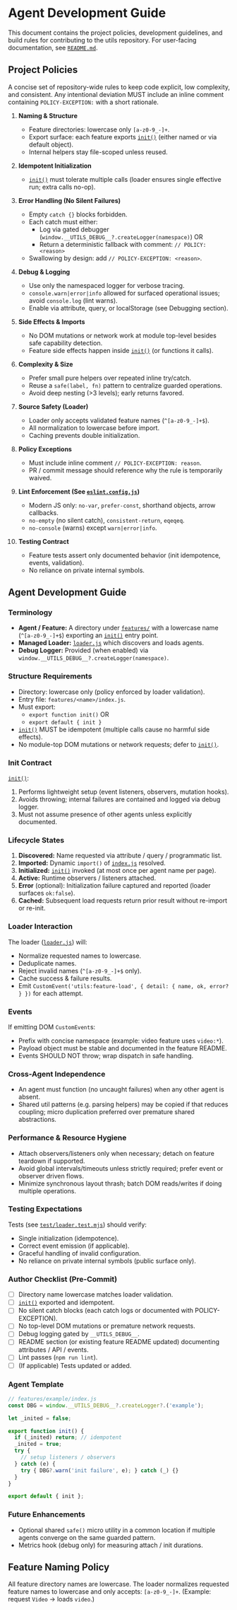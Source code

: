 # Agent Development Guide

This document contains the project policies, development guidelines, and build rules for contributing to the utils repository. For user-facing documentation, see [`README.md`](README.md).

## Project Policies

A concise set of repository-wide rules to keep code explicit, low complexity, and consistent. Any intentional deviation MUST include an inline comment containing `POLICY-EXCEPTION:` with a short rationale.

1. **Naming & Structure**
   - Feature directories: lowercase only `[a-z0-9_-]+`.
   - Export surface: each feature exports [`init()`](features/) (either named or via default object).
   - Internal helpers stay file-scoped unless reused.

2. **Idempotent Initialization**
   - [`init()`](features/) must tolerate multiple calls (loader ensures single effective run; extra calls no-op).

3. **Error Handling (No Silent Failures)**
   - Empty `catch {}` blocks forbidden.
   - Each catch must either:
     - Log via gated debugger (`window.__UTILS_DEBUG__?.createLogger(namespace)`) OR
     - Return a deterministic fallback with comment: `// POLICY: <reason>`
   - Swallowing by design: add `// POLICY-EXCEPTION: <reason>`.

4. **Debug & Logging**
   - Use only the namespaced logger for verbose tracing.
   - `console.warn|error|info` allowed for surfaced operational issues; avoid `console.log` (lint warns).
   - Enable via attribute, query, or localStorage (see Debugging section).

5. **Side Effects & Imports**
   - No DOM mutations or network work at module top-level besides safe capability detection.
   - Feature side effects happen inside [`init()`](features/) (or functions it calls).

6. **Complexity & Size**
   - Prefer small pure helpers over repeated inline try/catch.
   - Reuse a `safe(label, fn)` pattern to centralize guarded operations.
   - Avoid deep nesting (>3 levels); early returns favored.

7. **Source Safety (Loader)**
   - Loader only accepts validated feature names (`^[a-z0-9_-]+$`).
   - All normalization to lowercase before import.
   - Caching prevents double initialization.

8. **Policy Exceptions**
   - Must include inline comment `// POLICY-EXCEPTION: reason`.
   - PR / commit message should reference why the rule is temporarily waived.

9. **Lint Enforcement (See [`eslint.config.js`](eslint.config.js))**
   - Modern JS only: `no-var`, `prefer-const`, shorthand objects, arrow callbacks.
   - `no-empty` (no silent catch), `consistent-return`, `eqeqeq`.
   - `no-console` (warns) except `warn|error|info`.

10. **Testing Contract**
    - Feature tests assert only documented behavior (init idempotence, events, validation).
    - No reliance on private internal symbols.

## Agent Development Guide

### Terminology

- **Agent / Feature:** A directory under [`features/`](features/) with a lowercase name (`^[a-z0-9_-]+$`) exporting an [`init()`](features/) entry point.
- **Managed Loader:** [`loader.js`](loader.js) which discovers and loads agents.
- **Debug Logger:** Provided (when enabled) via `window.__UTILS_DEBUG__?.createLogger(namespace)`.

### Structure Requirements

- Directory: lowercase only (policy enforced by loader validation).
- Entry file: `features/<name>/index.js`.
- Must export:
  - `export function init()` OR
  - `export default { init }`
- [`init()`](features/) MUST be idempotent (multiple calls cause no harmful side effects).
- No module-top DOM mutations or network requests; defer to [`init()`](features/).

### Init Contract

[`init()`](features/):

1. Performs lightweight setup (event listeners, observers, mutation hooks).
2. Avoids throwing; internal failures are contained and logged via debug logger.
3. Must not assume presence of other agents unless explicitly documented.

### Lifecycle States

1. **Discovered:** Name requested via attribute / query / programmatic list.
2. **Imported:** Dynamic `import()` of [`index.js`](features/) resolved.
3. **Initialized:** [`init()`](features/) invoked (at most once per agent name per page).
4. **Active:** Runtime observers / listeners attached.
5. **Error** (optional): Initialization failure captured and reported (loader surfaces `ok:false`).
6. **Cached:** Subsequent load requests return prior result without re-import or re-init.

### Loader Interaction

The loader ([`loader.js`](loader.js)) will:

- Normalize requested names to lowercase.
- Deduplicate names.
- Reject invalid names (`^[a-z0-9_-]+$` only).
- Cache success & failure results.
- Emit `CustomEvent('utils:feature-load', { detail: { name, ok, error? } })` for each attempt.

### Events

If emitting DOM `CustomEvent`s:

- Prefix with concise namespace (example: video feature uses `video:*`).
- Payload object must be stable and documented in the feature README.
- Events SHOULD NOT throw; wrap dispatch in safe handling.

### Cross-Agent Independence

- An agent must function (no uncaught failures) when any other agent is absent.
- Shared util patterns (e.g. parsing helpers) may be copied if that reduces coupling; micro duplication preferred over premature shared abstractions.

### Performance & Resource Hygiene

- Attach observers/listeners only when necessary; detach on feature teardown if supported.
- Avoid global intervals/timeouts unless strictly required; prefer event or observer driven flows.
- Minimize synchronous layout thrash; batch DOM reads/writes if doing multiple operations.

### Testing Expectations

Tests (see [`test/loader.test.mjs`](test/loader.test.mjs)) should verify:

- Single initialization (idempotence).
- Correct event emission (if applicable).
- Graceful handling of invalid configuration.
- No reliance on private internal symbols (public surface only).

### Author Checklist (Pre-Commit)

- [ ] Directory name lowercase matches loader validation.
- [ ] [`init()`](features/) exported and idempotent.
- [ ] No silent catch blocks (each catch logs or documented with POLICY-EXCEPTION).
- [ ] No top-level DOM mutations or premature network requests.
- [ ] Debug logging gated by `__UTILS_DEBUG__`.
- [ ] README section (or existing feature README updated) documenting attributes / API / events.
- [ ] Lint passes (`npm run lint`).
- [ ] (If applicable) Tests updated or added.

### Agent Template

```js
// features/example/index.js
const DBG = window.__UTILS_DEBUG__?.createLogger?.('example');

let _inited = false;

export function init() {
  if (_inited) return; // idempotent
  _inited = true;
  try {
    // setup listeners / observers
  } catch (e) {
    try { DBG?.warn('init failure', e); } catch (_) {}
  }
}

export default { init };
```

### Future Enhancements

- Optional shared `safe()` micro utility in a common location if multiple agents converge on the same guarded pattern.
- Metrics hook (debug only) for measuring attach / init durations.

## Feature Naming Policy

All feature directory names are lowercase. The loader normalizes requested feature names to lowercase and only accepts: `[a-z0-9_-]+`. (Example: request `Video` → loads `video`.)